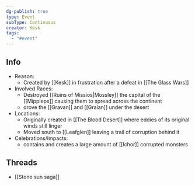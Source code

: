 ```yaml
---
dg-publish: true
type: Event
subType: Continuous
creator: Kesk
tags:
  - "#event"
---
```

## Info
- Reason: 
	- Created by [[Kesk]] in frustration after a defeat in [[The Glass Wars]]
- Involved Races:
	- Destroyed [[Ruins of Missios|Mossley]] the capital of the [[Mippieps]] causing them to spread across the continent
	- drove the [[Gravan]] and [[Gralan]] under the desert
- Locations:
	- Originally created in [[The Blood Desert]] where eddies of its original winds still linger
	- Moved south to [[Leafglen]] leaving a trail of corruption behind it
- Celebrations/Impacts:
	- contains and creates a large amount of [[Ichor]] corrupted monsters
## Threads
- [[Stone sun saga]]